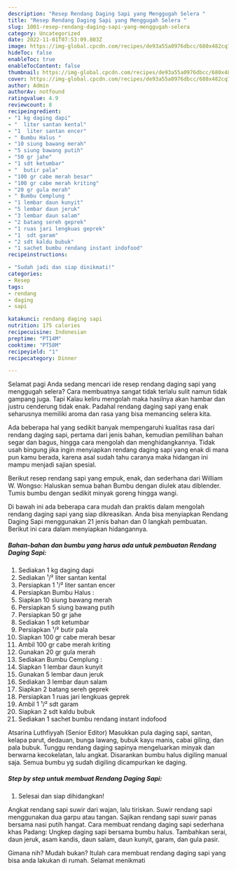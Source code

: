 ```yaml
---
description: "Resep Rendang Daging Sapi yang Menggugah Selera "
title: "Resep Rendang Daging Sapi yang Menggugah Selera "
slug: 1001-resep-rendang-daging-sapi-yang-menggugah-selera
category: Uncategorized
date: 2022-11-01T07:53:09.803Z
image: https://img-global.cpcdn.com/recipes/de93a55a0976dbcc/680x482cq70/rendang-daging-sapi-foto-resep-utama.jpg
hideToc: false
enableToc: true
enableTocContent: false
thumbnail: https://img-global.cpcdn.com/recipes/de93a55a0976dbcc/680x482cq70/rendang-daging-sapi-foto-resep-utama.jpg
cover: https://img-global.cpcdn.com/recipes/de93a55a0976dbcc/680x482cq70/rendang-daging-sapi-foto-resep-utama.jpg
author: Admin
authorAv: notfound
ratingvalue: 4.9
reviewcount: 8
recipeingredient:
- "1 kg daging dapi"
- "  liter santan kental"
- "1  liter santan encer"
- " Bumbu Halus "
- "10 siung bawang merah"
- "5 siung bawang putih"
- "50 gr jahe"
- "1 sdt ketumbar"
- "  butir pala"
- "100 gr cabe merah besar"
- "100 gr cabe merah kriting"
- "20 gr gula merah"
- " Bumbu Cemplung "
- "1 lembar daun kunyit"
- "5 lembar daun jeruk"
- "3 lembar daun salam"
- "2 batang sereh geprek"
- "1 ruas jari lengkuas geprek"
- "1  sdt garam"
- "2 sdt kaldu bubuk"
- "1 sachet bumbu rendang instant indofood"
recipeinstructions:

- "Sudah jadi dan siap dinikmati!"
categories:
- Resep
tags:
- rendang
- daging
- sapi

katakunci: rendang daging sapi 
nutrition: 175 calories
recipecuisine: Indonesian
preptime: "PT14M"
cooktime: "PT58M"
recipeyield: "1"
recipecategory: Dinner

---
```



Selamat pagi Anda sedang mencari ide resep rendang daging sapi yang menggugah selera? Cara membuatnya sangat tidak terlalu sulit namun tidak gampang juga. Tapi Kalau keliru mengolah maka hasilnya akan hambar dan justru cenderung tidak enak. Padahal rendang daging sapi yang enak seharusnya memiliki aroma dan rasa yang bisa memancing selera kita.


Ada beberapa hal yang sedikit banyak mempengaruhi kualitas rasa dari rendang daging sapi, pertama dari jenis bahan, kemudian pemilihan bahan segar dan bagus, hingga cara mengolah dan menghidangkannya. Tidak usah bingung jika ingin menyiapkan rendang daging sapi yang enak di mana pun kamu berada, karena asal sudah tahu caranya maka hidangan ini mampu menjadi sajian spesial.

Berikut resep rendang sapi yang empuk, enak, dan sederhana dari William W. Wongso: Haluskan semua bahan Bumbu dengan diulek atau diblender. Tumis bumbu dengan sedikit minyak goreng hingga wangi.


Di bawah ini ada beberapa cara mudah dan praktis dalam mengolah rendang daging sapi yang siap dikreasikan. Anda bisa menyiapkan Rendang Daging Sapi menggunakan 21 jenis bahan dan 0 langkah pembuatan. Berikut ini cara dalam menyiapkan hidangannya.

<!--inarticleads1-->

##### Bahan-bahan dan bumbu yang harus ada untuk pembuatan Rendang Daging Sapi:

1. Sediakan 1 kg daging dapi
1. Sediakan  ¹/² liter santan kental
1. Persiapkan 1 ¹/² liter santan encer
1. Persiapkan  Bumbu Halus :
1. Siapkan 10 siung bawang merah
1. Persiapkan 5 siung bawang putih
1. Persiapkan 50 gr jahe
1. Sediakan 1 sdt ketumbar
1. Persiapkan  ¹/² butir pala
1. Siapkan 100 gr cabe merah besar
1. Ambil 100 gr cabe merah kriting
1. Gunakan 20 gr gula merah
1. Sediakan  Bumbu Cemplung :
1. Siapkan 1 lembar daun kunyit
1. Gunakan 5 lembar daun jeruk
1. Sediakan 3 lembar daun salam
1. Siapkan 2 batang sereh geprek
1. Persiapkan 1 ruas jari lengkuas geprek
1. Ambil 1 ¹/² sdt garam
1. Siapkan 2 sdt kaldu bubuk
1. Sediakan 1 sachet bumbu rendang instant indofood


Atsarina Luthfiyyah (Senior Editor) Masukkan pula daging sapi, santan, kelapa parut, dedauan, bunga lawang, bubuk kayu manis, cabai giling, dan pala bubuk. Tunggu rendang daging sapinya mengeluarkan minyak dan berwarna kecokelatan, lalu angkat. Disarankan bumbu halus digiling manual saja. Semua bumbu yg sudah digiling dicampurkan ke daging. 

<!--inarticleads2-->

##### Step by step untuk membuat Rendang Daging Sapi:


1. Selesai dan siap dihidangkan!

Angkat rendang sapi suwir dari wajan, lalu tiriskan. Suwir rendang sapi menggunakan dua garpu atau tangan. Sajikan rendang sapi suwir panas bersama nasi putih hangat. Cara membuat rendang daging sapi sederhana khas Padang: Ungkep daging sapi bersama bumbu halus. Tambahkan serai, daun jeruk, asam kandis, daun salam, daun kunyit, garam, dan gula pasir. 

Gimana nih? Mudah bukan? Itulah cara membuat rendang daging sapi yang bisa anda lakukan di rumah. Selamat menikmati
